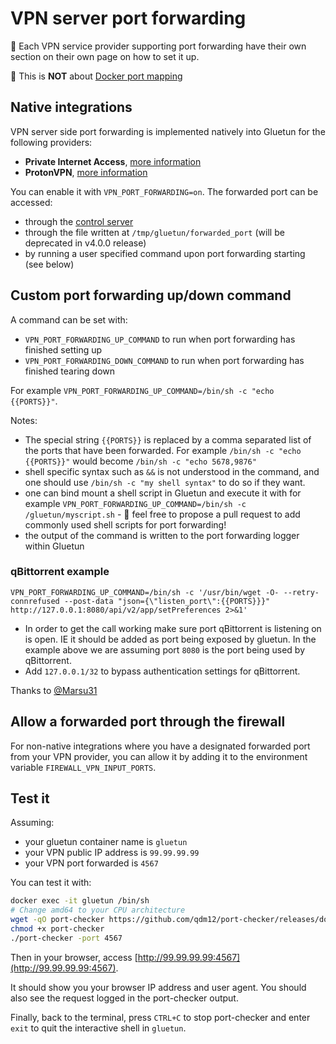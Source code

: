 # VPN server port forwarding

💁 Each VPN service provider supporting port forwarding have their own section on their own page on how to set it up.

🔴 This is **NOT** about [Docker port mapping](../port-mapping.md)

## Native integrations

VPN server side port forwarding is implemented natively into Gluetun for the following providers:

- **Private Internet Access**, [more information](../providers/private-internet-access.md)
- **ProtonVPN**, [more information](../providers/protonvpn.md)

You can enable it with `VPN_PORT_FORWARDING=on`.
The forwarded port can be accessed:

- through the [control server](control-server.md#openvpn-and-wireguard)
- through the file written at `/tmp/gluetun/forwarded_port` (will be deprecated in v4.0.0 release)
- by running a user specified command upon port forwarding starting (see below)

## Custom port forwarding up/down command

A command can be set with:

- `VPN_PORT_FORWARDING_UP_COMMAND` to run when port forwarding has finished setting up
- `VPN_PORT_FORWARDING_DOWN_COMMAND` to run when port forwarding has finished tearing down

For example `VPN_PORT_FORWARDING_UP_COMMAND=/bin/sh -c "echo {{PORTS}}"`.

Notes:

- The special string `{{PORTS}}` is replaced by a comma separated list of the ports that have been forwarded. For example `/bin/sh -c "echo {{PORTS}}"` would become `/bin/sh -c "echo 5678,9876"`
- shell specific syntax such as `&&` is not understood in the command, and one should use `/bin/sh -c "my shell syntax"` to do so if they want.
- one can bind mount a shell script in Gluetun and execute it with for example `VPN_PORT_FORWARDING_UP_COMMAND=/bin/sh -c /gluetun/myscript.sh` - 💁  feel free to propose a pull request to add commonly used shell scripts for port forwarding!
- the output of the command is written to the port forwarding logger within Gluetun

### qBittorrent example

`VPN_PORT_FORWARDING_UP_COMMAND=/bin/sh -c '/usr/bin/wget -O- --retry-connrefused --post-data "json={\"listen_port\":{{PORTS}}}" http://127.0.0.1:8080/api/v2/app/setPreferences 2>&1'`

- In order to get the call working make sure port qBittorrent is listening on is open. IE it should be added as port being exposed by gluetun. In the example above we are assuming port `8080` is the port being used by qBittorrent.
- Add `127.0.0.1/32` to bypass authentication settings for qBittorrent.

Thanks to [@Marsu31](https://github.com/Marsu31)

## Allow a forwarded port through the firewall

For non-native integrations where you have a designated forwarded port from your VPN provider, you can allow it by adding it to the environment variable `FIREWALL_VPN_INPUT_PORTS`.

## Test it

Assuming:

- your gluetun container name is `gluetun`
- your VPN public IP address is `99.99.99.99`
- your VPN port forwarded is `4567`

You can test it with:

```sh
docker exec -it gluetun /bin/sh
# Change amd64 to your CPU architecture
wget -qO port-checker https://github.com/qdm12/port-checker/releases/download/v0.3.0/port-checker_0.3.0_linux_amd64
chmod +x port-checker
./port-checker -port 4567
```

Then in your browser, access [http://99.99.99.99:4567](http://99.99.99.99:4567).

It should show you your browser IP address and user agent.
You should also see the request logged in the port-checker output.

Finally, back to the terminal, press `CTRL+C` to stop port-checker and enter `exit` to quit the interactive shell in `gluetun`.
